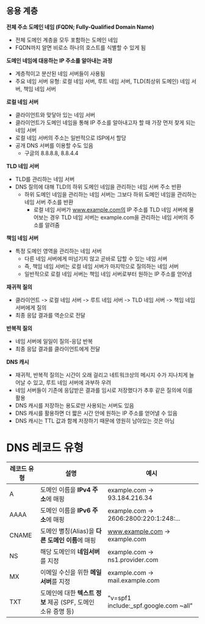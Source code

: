 ## 응용 계층

**전체 주소 도메인 네임 (FQDN; Fully-Qualified Domain Name)**

- 전체 도메인 계층을 모두 포함하는 도메인 네임
- FQDN까지 알면 비로소 하나의 호스트를 식별할 수 있게 됨

**도메인 네임에 대응하는 IP 주소를 알아내는 과정**

- 계층적이고 분산된 네임 서버들이 사용됨
- 주요 네임 서버 유형: 로컬 네임 서버, 루트 네임 서버, TLD(최상위 도메인) 네임 서버, 책임 네임 서버

**로컬 네임 서버**

- 클라이언트와 맞닿아 있는 네임 서버
- 클라이언트가 도메인 네임을 통해 IP 주소를 알아내고자 할 때 가장 먼저 찾게 되는 네임 서버
- 로컬 네임 서버의 주소는 일반적으로 ISP에서 할당
- 공개 DNS 서버를 이용할 수도 있음
    - 구글의 8.8.8.8, 8.8.4.4

**TLD 네임 서버**

- TLD를 관리하는 네임 서버
- DNS 질의에 대해 TLD의 하위 도메인 네임을 관리하는 네임 서버 주소 반환
    - 하위 도메인 네임을 관리하는 네임 서버는 그보다 하위 도메인 네임을 관리하는 네임 서버 주소를 반환
        - 로컬 네임 서버가 www.example.com의 IP 주소를 TLD 네임 서버에 물어보는 경우 TLD 네임 서버는 example.com을 관리하는 네임 서버의 주소를 알려줌

**책임 네임 서버**

- 특정 도메인 영역을 관리하는 네임 서버
    - 다른 네임 서버에게 떠넘기지 않고 곧바로 답할 수 있는 네임 서버
    - 즉, 책임 네임 서버는 로컬 네임 서버가 마지막으로 질의하는 네임 서버
    - 일반적으로 로컬 네임 서버는 책임 네임 서버로부터 원하는 IP 주소를 얻어냄

**재귀적 질의**

- 클라이언트 -> 로컬 네임 서버 -> 루트 네임 서버 -> TLD 네임 서버 -> 책임 네임 서버에게 질의
- 최종 응답 결과를 역순으로 전달

**반복적 질의**

- 네임 서버에 일일이 질의-응답 반복
- 최종 응답 결과를 클라이언트에게 전달

**DNS 캐시**

- 재귀적, 반복적 질의는 시간이 오래 걸리고 네트워크상의 메시지 수가 지나치게 늘어날 수 있고, 루트 네임 서버에 과부하 우려
- 네임 서버들이 기존에 응답받은 결과를 임시로 저장했다가 추후 같은 질의에 이를 활용
- DNS 캐시를 저장하는 용도로만 사용되는 서버도 있음
- DNS 캐시를 활용하면 더 짧은 시간 안에 원하는 IP 주소를 얻어낼 수 있음
- DNS 캐시는 TTL 값과 함께 저장하기 때문에 영원히 남아있는 것은 아님

# DNS 레코드 유형

| 레코드 유형 | 설명                                       | 예시                                    |
|--------|------------------------------------------|---------------------------------------|
| A      | 도메인 이름을 **IPv4 주소**에 매핑                  | example.com → 93.184.216.34           |
| AAAA   | 도메인 이름을 **IPv6 주소**에 매핑                  | example.com → 2606:2800:220:1:248:... |
| CNAME  | 도메인 별칭(Alias)을 **다른 도메인 이름**에 매핑         | www.example.com → example.com         |
| NS     | 해당 도메인의 **네임서버**를 지정                     | example.com → ns1.provider.com        |
| MX     | 이메일 수신을 위한 **메일 서버**를 지정                 | example.com → mail.example.com        |
| TXT    | 도메인에 대한 **텍스트 정보** 제공 (SPF, 도메인 소유 증명 등) | "v=spf1 include:_spf.google.com ~all" |


